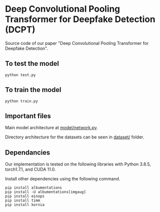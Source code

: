 # Deep Convolutional Pooling Transformer for Deepfake Detection (DCPT)
Source code of our paper "Deep Convolutional Pooling Transformer for Deepfake Detection".

## To test the model
```
python test.py
```

## To train the model
```
python train.py
```

## Important files
Main model architecture at [model/network.py](model/network.py).

Directory architecture for the datasets can be seen in [dataset/](dataset) folder.


## Dependancies
Our implementation is tested on the following libraries with Python 3.8.5, torch1.7.1, and CUDA 11.0.

Install other dependencies using the following command.

```
pip install albumentations
pip install -U albumentations[imgaug]
pip install einops
pip install timm
pip install kornia
```
